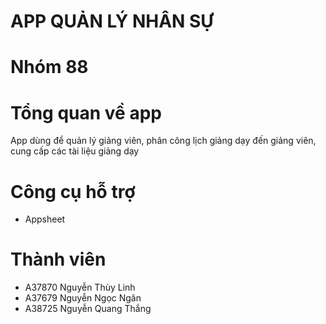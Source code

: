 # APP QUẢN LÝ NHÂN SỰ
# Nhóm 88
# Tổng quan về app
App dùng để quản lý giảng viên, phân công lịch giảng dạy đến giảng viên, cung cấp các tài liệu giảng dạy
# Công cụ hỗ trợ
- Appsheet
# Thành viên
- A37870 Nguyễn Thùy Linh
- A37679 Nguyễn Ngọc Ngân
- A38725 Nguyễn Quang Thắng
